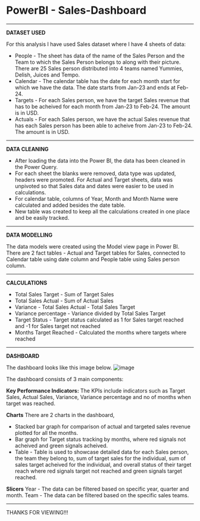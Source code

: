 # PowerBI - Sales-Dashboard
---

**DATASET USED**

For this analysis I have used Sales dataset where I have 4 sheets of data: 

* People - The sheet has data of the name of the Sales Person and the Team to which the Sales Person belongs to along with their picture. There are 25 Sales person distributed into 4 teams named Yummies, Delish, Juices and Tempo.
* Calendar - The calendar table has the date for each month start for which we have the data. The date starts from Jan-23 and ends at Feb-24.
* Targets - For each Sales person, we have the target Sales revenue that has to be acheived for each month from Jan-23 to Feb-24. The amount is in USD.
* Actuals - For each Sales person, we have the actual Sales revenue that has each Sales person has been able to acheive from Jan-23 to Feb-24. The amount is in USD.
---

**DATA CLEANING**

* After loading the data into the Power BI, the data has been cleaned in the Power Query.
* For each sheet the blanks were removed, data type was updated, headers were promoted. For Actual and Target sheets, data was unpivoted so that Sales data and dates were easier to be used in calculations.
* For calendar table, columns of Year, Month and Month Name were calculated and added besides the date table.
* New table was created to keep all the calculations created in one place and be easily tracked.
---
**DATA MODELLING**

The data models were created using the Model view page in Power BI. 
There are 2 fact tables - Actual and Target tables for Sales, connected to Calendar table using date column and People table using Sales person column.

---

**CALCULATIONS**

* Total Sales Target - Sum of Target Sales
* Total Sales Actual - Sum of Actual Sales
* Variance - Total Sales Actual - Total Sales Target
* Variance percentage - Variance divided by Total Sales Target
* Target Status - Target status calculated as 1 for Sales target reached and -1 for Sales target not reached
* Months Target Reached - Calculated the months where targets where reached
 ---

 **DASHBOARD**

 The dashboard looks like this image below.
![image](https://github.com/user-attachments/assets/aaf91885-9d5a-4286-ac2f-8e1093210702)


 The dashboard consists of 3 main components: 

 **Key Performance Indicators:** 
 The KPIs include indicators such as Target Sales, Actual Sales, Variance, Variance percentage and no of months when target was reached.

 **Charts**
 There are 2 charts in the dashboard, 
 * Stacked bar graph for comparison of actual and targeted sales revenue plotted for all the months.
 * Bar graph for Target status tracking by months, where red signals not acheived and green signals acheived.
 * Table - Table is used to showcase detailed data for each Sales person, the team they belong to, sum of target sales for the individual, sum of sales target acheived for the individual, and overall status of 
   their target reach where red signals target not reached and green signals target reached.

**Slicers**
Year - The data can be filtered based on specific year, quarter and month.
Team - The data can be filtered based on the specific sales teams.

---
THANKS FOR VIEWING!!!


